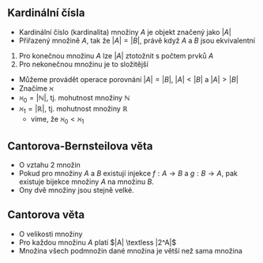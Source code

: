 ## Kardinální čísla
- Kardinální číslo (kardinalita) množiny $A$ je objekt značený jako $|A|$
- Přiřazený množině $A$, tak že $|A| = |B|$, právě když $A$ a $B$ jsou ekvivalentní
1) Pro konečnou množinu $A$ lze $|A|$ ztotožnit s počtem prvků $A$
2) Pro nekonečnou množinu je to složitější
- Můžeme provádět operace porovnání $|A|= |B|$, $|A|<|B|$ a $|A|>|B|$
- Značíme $ℵ$
- $ℵ_0 = |\mathbb{N}|$, tj. mohutnost množiny $\mathbb{N}$
- $ℵ_1 = |\mathbb{R}|$, tj. mohutnost množiny $\mathbb{R}$
	- víme, že $ℵ_0 < ℵ_1$
## Cantorova-Bernsteilova věta
- O vztahu 2 množin
- Pokud pro množiny $A$ a $B$ existují injekce $f: A \rightarrow B$ a $g: B \rightarrow A$, pak existuje bijekce množiny $A$ na množinu $B$.
- Ony dvě množiny jsou stejně velké.
## Cantorova věta
- O velikosti množiny
- Pro každou množinu $A$ platí $|A| \textless |2^A|$
- Množina všech podmnožin dané množina je větší než sama množina
